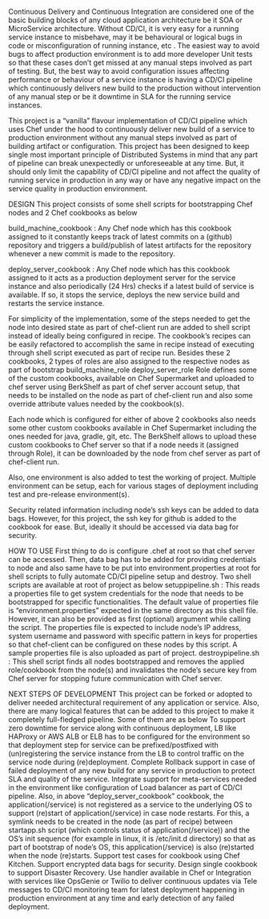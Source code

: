 Continuous Delivery and Continuous Integration are considered one of the basic building blocks 
of any cloud application architecture be it SOA or MicroService architecture. Without CD/CI, it is very easy for a running service instance to misbehave, may it be behavioural or logical bugs in code or misconfiguration of running instance, etc . The easiest way to avoid bugs to affect production environment is to add more developer Unit tests so that these cases don’t get missed at any manual steps involved as part of testing. But, the best way to avoid configuration issues affecting performance or behaviour of a service instance is having a CD/CI pipeline which continuously delivers new build to the production without intervention of any manual step or be it downtime in SLA for the running service instances.



This project is a “vanilla” flavour implementation of CD/CI pipeline which uses Chef under the hood to continuously deliver new build of a service to production environment without any manual steps involved as part of building artifact or configuration. This project has been designed to keep single most important principle of Distributed Systems in mind that any part of pipeline can break unexpectedly or unforeseeable at any time. But, it should only limit the capability of CD/CI pipeline and not affect the quality of running service in production in any way or have any negative impact on the service quality in production environment.



DESIGN
This project consists of some shell scripts for bootstrapping Chef nodes and 2 Chef cookbooks as below

build_machine_cookbook : Any Chef node which has this cookbook assigned to it constantly keeps track of latest commits on a (github) repository and triggers a build/publish of latest artifacts for the repository whenever a new commit is made to the repository.

deploy_server_cookbook : Any Chef node which has this cookbook assigned to it acts as a production deployment server for the service instance and also periodically (24 Hrs) checks if a latest build of service is available. If so, it stops the service, deploys the new service build and restarts the service instance.

For simplicity of the implementation, some of the steps needed to get the node into desired state as part of chef-client run are added to shell script instead of ideally being configured in recipe. The cookbook’s recipes can be easily refactored to accomplish the same in recipe instead of executing through shell script executed as part of recipe run.
Besides these 2 cookbooks, 2 types of roles are also assigned to the respective nodes as part of bootstrap
build_machine_role
deploy_server_role
Role defines some of the custom cookbooks, available on Chef Supermarket and uploaded to chef server using BerkShelf as part of chef server account setup, that needs to be installed on the node as part of chef-client run and also some override attribute values needed by the cookbook(s). 



Each node which is configured for either of above 2 cookbooks also needs some other custom cookbooks available in Chef Supermarket including the ones needed for java, gradle, git, etc. The BerkShelf allows to upload these custom cookbooks to Chef server so that if a node needs it (assigned through Role), it can be downloaded by the node from chef server as part of chef-client run.

Also, one environment is also added to test the working of project. Multiple environment can be setup, each for various stages of deployment including test and pre-release environment(s).

Security related information including node’s ssh keys can be added to data bags. However, for this project, the ssh key for github is added to the cookbook for ease. But, ideally it should be accessed via data bag for security.



HOW TO USE
First thing to do is configure .chef at root so that chef server can be accessed. Then, data bag has to be added for providing credentials to node and also same have to be put into environment.properties at root for shell scripts to fully automate CD/CI pipeline setup and destroy. 
Two shell scripts are available at root of project as below
setuppipeline.sh : This reads a properties file to get system credentials for the node that needs to be bootstrapped for specific functionalities. The default value of properties file is “environment.properties” expected in the same directory as this shell file. However, it can also be provided as first (optional) argument while calling the script. The properties file is expected to include node’s IP address, system username and password with specific pattern in keys for properties so that chef-client can be configured on these nodes by this script. A sample properties file is also uploaded as part of project.
destroypipeline.sh : This shell script finds all nodes bootstrapped and removes the applied role/cookbook from the node(s) and invalidates the node’s secure key from Chef server for stopping future communication with Chef server.


NEXT STEPS OF DEVELOPMENT
This project can be forked or adopted to deliver needed architectural requirement of any application or service. Also, there are many logical features that can be added to this project to make it completely full-fledged pipeline. Some of them are as below
To support zero downtime for service along with continuous deployment, LB like HAProxy or AWS ALB or ELB has to be configured for the environment so that deployment step for service can be prefixed/postfixed with (un)registering the service instance from the LB to control traffic on the service node during (re)deployment.
Complete Rollback support in case of failed deployment of any new build for any service in production to protect SLA and quality of the service.
Integrate support for meta-services needed in the environment like configuration of Load balancer as part of CD/CI pipeline.
Also, in above “deploy_server_cookbook” cookbook, the application(/service) is not registered as a service to the underlying OS to support (re)start of application(/service) in case node restarts. For this, a symlink needs to be created in the node (as part of recipe) between startapp.sh script (which controls status of application(/service)) and the OS’s init sequence (for example in linux, it is /etc/init.d directory) so that as part of bootstrap of node’s OS, this application(/service) is also (re)started when the node (re)starts.
Support test cases for cookbook using Chef Kitchen.
Support encrypted data bags for security.
Design single cookbook to support Disaster Recovery.
Use handler available in Chef or Integration with services like OpsGenie or Twilio to deliver continuous updates via Tele messages to CD/CI monitoring team for latest deployment happening in production environment at any time and early detection of any failed deployment.
